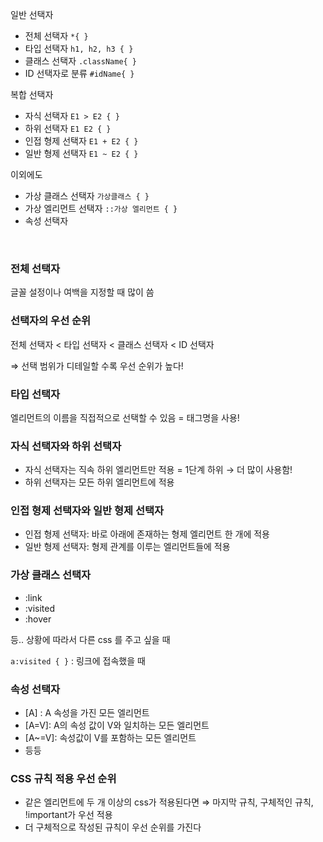 일반 선택자

- 전체 선택자 `*{ }`
- 타입 선택자 `h1, h2, h3 { }`
- 클래스 선택자 `.className{ }`
- ID 선택자로 분류 `#idName{ }`

복합 선택자

- 자식 선택자 `E1 > E2 { }`
- 하위 선택자 `E1 E2 { }`
- 인접 형제 선택자 `E1 + E2 { }`
- 일반 형제 선택자 `E1 ~ E2 { }`

이외에도

- 가상 클래스 선택자 `가상클래스 { }`
- 가상 엘리먼트 선택자 `::가상 엘리먼트 { }`
- 속성 선택자

<br>

### 전체 선택자

글꼴 설정이나 여백을 지정할 때 많이 씀

### 선택자의 우선 순위

전체 선택자 < 타입 선택자 < 클래스 선택자 < ID 선택자

⇒ 선택 범위가 디테일할 수록 우선 순위가 높다!

### 타입 선택자

엘리먼트의 이름을 직접적으로 선택할 수 있음 = 태그명을 사용!

### 자식 선택자와 하위 선택자

- 자식 선택자는 직속 하위 엘리먼트만 적용 = 1단계 하위 → 더 많이 사용함!
- 하위 선택자는 모든 하위 엘리먼트에 적용

### 인접 형제 선택자와 일반 형제 선택자

- 인접 형제 선택자: 바로 아래에 존재하는 형제 엘리먼트 한 개에 적용
- 일반 형제 선택자: 형제 관계를 이루는 엘리먼트들에 적용

### 가상 클래스 선택자

- :link
- :visited
- :hover

등.. 상황에 따라서 다른 css 를 주고 싶을 때

`a:visited { }` : 링크에 접속했을 때

### 속성 선택자

- [A] : A 속성을 가진 모든 엘리먼트
- [A=V]: A의 속성 값이 V와 일치하는 모든 엘리먼트
- [A~=V]: 속성값이 V를 포함하는 모든 엘리먼트
- 등등

### CSS 규칙 적용 우선 순위

- 같은 엘리먼트에 두 개 이상의 css가 적용된다면 ⇒ 마지막 규칙, 구체적인 규칙, !important가 우선 적용
- 더 구체적으로 작성된 규칙이 우선 순위를 가진다